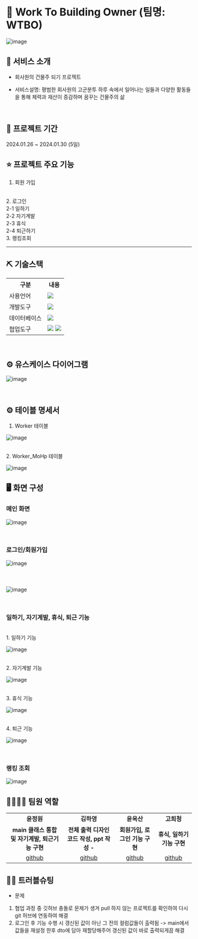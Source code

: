 
# 📎 Work To Building Owner (팀명: WTBO)

![image](https://github.com/2021-SMHRD-KDT-AI-17/JW_MINI_1/assets/157354077/9a27c1bc-9e69-4ad3-bc08-ccd6816e3b99)


## 👀 서비스 소개


* 회사원의 건물주 되기 프로젝트

* 서비스설명: 평범한 회사원의 고군분투 하루 속에서 일어나는 일들과 다양한 활동들을 통해 체력과 재산이 증감하며 꿈꾸는 건물주의 삶
<br>

## 📅 프로젝트 기간
2024.01.26 ~ 2024.01.30 (5일)
<br>

## ⭐ 프로젝트 주요 기능

1. 회원 가입
<br>
2. 로그인
<br>
2-1 일하기
<br>
2-2 자기계발
<br>
2-3 휴식
<br>
2-4 퇴근하기
<br>
3. 랭킹조회
<br>	


---

## ⛏ 기술스택
<table>
    <tr>
        <th>구분</th>
        <th>내용</th>
    </tr>
    <tr>
        <td>사용언어</td>
        <td>
            <img src="https://img.shields.io/badge/Java-007396?style=for-the-badge&logo=java&logoColor=white"/>
        </td>
    </tr>
    <tr>
        <td>개발도구</td>
        <td>
            <img src="https://img.shields.io/badge/Eclipse-2C2255?style=for-the-badge&logo=Eclipse&logoColor=white"/>
        </td>
    </tr>
    <tr>
        <td>데이터베이스</td>
        <td>
            <img src="https://img.shields.io/badge/Oracle 11g-F80000?style=for-the-badge&logo=Oracle&logoColor=white"/>
        </td>
    </tr>
    <tr>
        <td>협업도구</td>
        <td>
            <img src="https://img.shields.io/badge/Git-F05032?style=for-the-badge&logo=Git&logoColor=white"/>
            <img src="https://img.shields.io/badge/GitHub-181717?style=for-the-badge&logo=GitHub&logoColor=white"/>
        </td>
    </tr>
</table>


<br>

## ⚙  유스케이스 다이어그램


![image](https://github.com/2021-SMHRD-KDT-AI-17/JW_MINI_1/assets/157354077/ff41f5ad-fdf2-4d2f-a1e8-3e5289fb2abd)


<br>

## ⚙ 테이블 명세서

1. Worker 테이블

![image](https://github.com/2021-SMHRD-KDT-AI-17/JW_MINI_1/assets/157354077/5cd83adf-50c9-4681-ad80-ec5f4a279b54)


<br>
2. Worker_MoHp 테이블

![image](https://github.com/2021-SMHRD-KDT-AI-17/JW_MINI_1/assets/157354077/eed80c34-30f2-40a4-80d2-bca24c4e3edb)




## 🖥 화면 구성

### 메인 화면

![image](https://github.com/2021-SMHRD-KDT-AI-17/JW_MINI_1/assets/157354077/6a6628da-62aa-4d03-8437-ee88fe245a02)

<br>

### 로그인/회원가입

![image](https://github.com/2021-SMHRD-KDT-AI-17/JW_MINI_1/assets/157354077/060dc871-620e-4155-8bca-c12435fb2da4)

<br> 

### 
![image](https://github.com/2021-SMHRD-KDT-AI-17/JW_MINI_1/assets/157354077/d0f45482-75c3-4349-9c0e-68464207b360)

<br>

### 일하기, 자기계발, 휴식, 퇴근 기능
<br>
1. 일하기 기능

![image](https://github.com/2021-SMHRD-KDT-AI-17/JW_MINI_1/assets/157354077/de1f31d8-ba8d-4cc2-acb5-5b0dd604ad0f)

<br>
2. 자기계발 기능

![image](https://github.com/2021-SMHRD-KDT-AI-17/JW_MINI_1/assets/157354077/5e1b4907-a28b-4104-b255-86179382d54b)

<br>
3. 휴식 기능

![image](https://github.com/2021-SMHRD-KDT-AI-17/JW_MINI_1/assets/157354077/90581159-233f-4d58-914e-392896e6301a)

<br>
4. 퇴근 기능

![image](https://github.com/2021-SMHRD-KDT-AI-17/JW_MINI_1/assets/157354077/666277b9-1b46-493f-b589-7d0773203136)

<br>

### 랭킹 조회

![image](https://github.com/2021-SMHRD-KDT-AI-17/JW_MINI_1/assets/157354077/9032ec8a-4b5b-421d-8597-87543b9a8c04)



## 👨‍👩‍👦‍👦 팀원 역할
<table>
 
  <tr>
    <td align="center"><strong>윤정원</strong></td>
    <td align="center"><strong>김하영</strong></td>
    <td align="center"><strong>윤옥산</strong></td>
    <td align="center"><strong>고희청</strong></td>
 
  </tr>
  <tr>
    <td align="center"><b>main 클래스 통합 및 자기계발, 퇴근기능 구현 </b></td>
    <td align="center"><b>전체 출력 디자인 코드 작성, ppt 작성 - </b></td>
    <td align="center"><b>회원가입, 로그인 기능 구현</b></td>
    <td align="center"><b> 휴식, 일하기 기능 구현</b></td>
  
  </tr>
  <tr>
    <td align="center"><a href="https://github.com/kecaseo9" target='_blank'>github</a></td>
    <td align="center"><a href="https://github.com/joyeonghoon" target='_blank'>github</a></td>
    <td align="center"><a href="https://github.com/wodnjs0104" target='_blank'>github</a></td>
    <td align="center"><a href="https://github.com/gptjs0629" target='_blank'>github</a></td>
   
  </tr>
</table>

## 🤾‍♂️ 트러블슈팅
  
* 문제<br>

1.  협업 과정 중 깃허브 충돌로 문제가 생겨 pull 하지 않는 프로젝트를 확인하여 다시 git 허브에 연동하여 해결
2.  로그인 후 기능 수행 시 갱신된 값이 아닌 그 전의 컬럼값들이 출력됨 -> main에서 값들을 재설정 한후 dto에 담아 재할당해주어 갱신된 값이 바로 출력되게끔 해결
